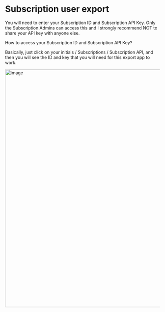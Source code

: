 # Subscription user export

You will need to enter your Subscription ID and Subscription API Key. Only the Subscription Admins can access this and I strongly recommend NOT to share your API key with anyone else. 

How to access your Subscription ID and Subscription API Key?

Basically, just click on your initials / Subscriptions / Subscription API, and then you will see the ID and key that you will need for this export app to work.

<img width="774" alt="image" src="https://github.com/lukas-lacko/kontent.ai/assets/80037957/83766110-0b1b-426f-8302-34f0b3dcd2cb">


